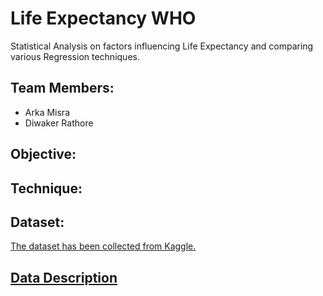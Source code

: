 # Life Expectancy WHO
Statistical Analysis on factors influencing Life Expectancy and comparing various Regression techniques.
## Team Members:
*	Arka Misra
*	Diwaker Rathore
## Objective:
## Technique:
## Dataset:
[The dataset has been collected from Kaggle.](https://www.kaggle.com/kumarajarshi/life-expectancy-who)
## [Data Description](https://github.com/DiwakerRathore/Life-Expectancy-WHO/raw/main/Data%20Description.xlsx)

